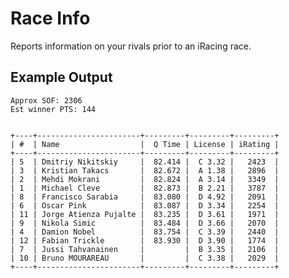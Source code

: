 # Race Info
Reports information on your rivals prior to an iRacing race.

## Example Output

    Approx SOF: 2306
    Est winner PTS: 144
        
    +----+-----------------------+---------+---------+---------+
    | #  | Name                  |  Q Time | License | iRating |
    +----+-----------------------+---------+---------+---------+
    | 5  | Dmitriy Nikitskiy     |  82.414 |  C 3.32 |   2423  |
    | 3  | Kristian Takacs       |  82.672 |  A 1.38 |   2896  |
    | 2  | Mehdi Mokrani         |  82.824 |  A 3.14 |   3349  |
    | 1  | Michael Cleve         |  82.873 |  B 2.21 |   3787  |
    | 8  | Francisco Sarabia     |  83.080 |  D 4.92 |   2091  |
    | 6  | Oscar Pink            |  83.087 |  D 3.34 |   2254  |
    | 11 | Jorge Atienza Pujalte |  83.235 |  D 3.61 |   1971  |
    | 9  | Nikola Simic          |  83.484 |  D 3.66 |   2070  |
    | 4  | Damion Nobel          |  83.754 |  C 3.39 |   2440  |
    | 12 | Fabian Trickle        |  83.930 |  D 3.90 |   1774  |
    | 7  | Jussi Tahvanainen     |         |  B 3.35 |   2106  |
    | 10 | Bruno MOURAREAU       |         |  C 3.38 |   2029  |
    +----+-----------------------+---------+---------+---------+
